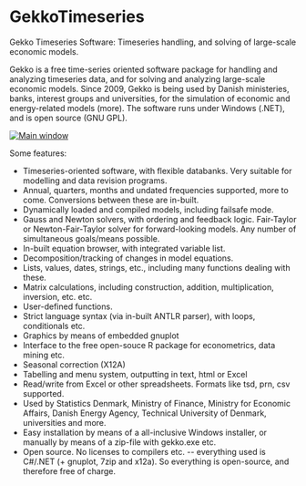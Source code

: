 # GekkoTimeseries
Gekko Timeseries Software: Timeseries handling, and solving of large-scale economic models.

Gekko is a free time-series oriented software package for handling and analyzing timeseries data, and for solving and analyzing large-scale economic models. Since 2009, Gekko is being used by Danish ministeries, banks, interest groups and universities, for the simulation of economic and energy-related models (more). The software runs under Windows (.NET), and is open source (GNU GPL).

[![Main window](https://github.com/thomsen67/GekkoTimeseries/blob/master/main1.png "Main window")](https://github.com/thomsen67/GekkoTimeseries/blob/master/main2.png "Main window")

Some features:
* Timeseries-oriented software, with flexible databanks. Very suitable for modelling and data revision programs.
* Annual, quarters, months and undated frequencies supported, more to come. Conversions between these are in-built.
* Dynamically loaded and compiled models, including failsafe mode.
* Gauss and Newton solvers, with ordering and feedback logic. Fair-Taylor or Newton-Fair-Taylor solver for forward-looking models. Any number of simultaneous goals/means possible.
* In-built equation browser, with integrated variable list.
* Decomposition/tracking of changes in model equations.
* Lists, values, dates, strings, etc., including many functions dealing with these.
* Matrix calculations, including construction, addition, multiplication, inversion, etc. etc.
* User-defined functions.
* Strict language syntax (via in-built ANTLR parser), with loops, conditionals etc.
* Graphics by means of embedded gnuplot
* Interface to the free open-souce R package for econometrics, data mining etc.
* Seasonal correction (X12A)
* Tabelling and menu system, outputting in text, html or Excel
* Read/write from Excel or other spreadsheets. Formats like tsd, prn, csv supported.
* Used by Statistics Denmark, Ministry of Finance, Ministry for Economic Affairs, Danish Energy Agency, Technical University of Denmark, universities and more.
* Easy installation by means of a all-inclusive Windows installer, or manually by means of a zip-file with gekko.exe etc.
* Open source. No licenses to compilers etc. -- everything used is C#/.NET (+ gnuplot, 7zip and x12a). So everything is open-source, and therefore free of charge.
